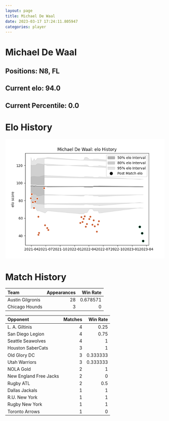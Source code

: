 ```yaml
---  
layout: page  
title: Michael De Waal  
date: 2023-03-17 17:24:11.805947  
categories: player  
---
```

# Michael De Waal

## Positions: N8, FL

## Current elo: 94.0

## Current Percentile: 0.0

# Elo History


![elo history](history_MichaelDeWaal.png)
# Match History


| Team             |   Appearances |   Win Rate |
|:-----------------|--------------:|-----------:|
| Austin Gilgronis |            28 |   0.678571 |
| Chicago Hounds   |             3 |   0        |

| Opponent               |   Matches |   Win Rate |
|:-----------------------|----------:|-----------:|
| L. A. Giltinis         |         4 |   0.25     |
| San Diego Legion       |         4 |   0.75     |
| Seattle Seawolves      |         4 |   1        |
| Houston SaberCats      |         3 |   1        |
| Old Glory DC           |         3 |   0.333333 |
| Utah Warriors          |         3 |   0.333333 |
| NOLA Gold              |         2 |   1        |
| New England Free Jacks |         2 |   0        |
| Rugby ATL              |         2 |   0.5      |
| Dallas Jackals         |         1 |   1        |
| R.U. New York          |         1 |   1        |
| Rugby New York         |         1 |   1        |
| Toronto Arrows         |         1 |   0        |